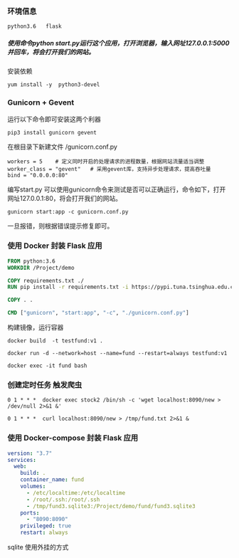 ### 环境信息
    python3.6   flask

##### 使用命令python start.py运行这个应用，打开浏览器，输入网址127.0.0.1:5000并回车，将会打开我们的网站。
安装依赖
```shell
yum install -y  python3-devel
```

###  Gunicorn + Gevent
 运行以下命令即可安装这两个利器
```shell
pip3 install gunicorn gevent
```
在根目录下新建文件 /gunicorn.conf.py
```
workers = 5    # 定义同时开启的处理请求的进程数量，根据网站流量适当调整
worker_class = "gevent"   # 采用gevent库，支持异步处理请求，提高吞吐量
bind = "0.0.0.0:80"

```
编写start.py
可以使用gunicorn命令来测试是否可以正确运行，命令如下，打开网址127.0.0.1:80，将会打开我们的网站。
```shell
gunicorn start:app -c gunicorn.conf.py
```
一旦报错，则根据错误提示修复即可。

### 使用 Docker 封装 Flask 应用
```dockerfile
FROM python:3.6
WORKDIR /Project/demo

COPY requirements.txt ./
RUN pip install -r requirements.txt -i https://pypi.tuna.tsinghua.edu.cn/simple

COPY . .

CMD ["gunicorn", "start:app", "-c", "./gunicorn.conf.py"]
```
构建镜像，运行容器
```shell
docker build  -t testfund:v1 .

docker run -d --network=host --name=fund --restart=always testfund:v1

docker exec -it fund bash
```

### 创建定时任务 触发爬虫
```shell
0 1 * * *  docker exec stock2 /bin/sh -c 'wget localhost:8090/new > /dev/null 2>&1 &'

0 1 * * *  curl localhost:8090/new > /tmp/fund.txt 2>&1 &
```
### 使用 Docker-compose 封装 Flask 应用
```yaml
version: "3.7"
services:
  web:
    build: .
    container_name: fund
    volumes:
      - /etc/localtime:/etc/localtime
      - /root/.ssh:/root/.ssh
      - /tmp/fund3.sqlite3:/Project/demo/fund/fund3.sqlite3
    ports:
      - "8090:8090"
    privileged: true
    restart: always
```
sqlite 使用外挂的方式

